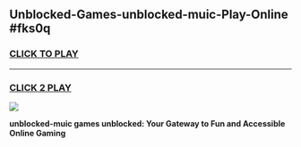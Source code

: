 
## Unblocked-Games-unblocked-muic-Play-Online #fks0q
<h3>
<a href="https://news.freeplayer.one?title=unblocked-muic&ref=3">CLICK TO PLAY</a></h3>
<hr>

<h3>
<a href="https://news.freeplayer.one?title=unblocked-muic&ref=3">CLICK 2 PLAY</a>
  
</h3>

<a href="https://news.freeplayer.one?title=unblocked-muic&ref=3"><img src="https://clearcache.store/games.png"></a>


**unblocked-muic games unblocked: Your Gateway to Fun and Accessible Online Gaming**
